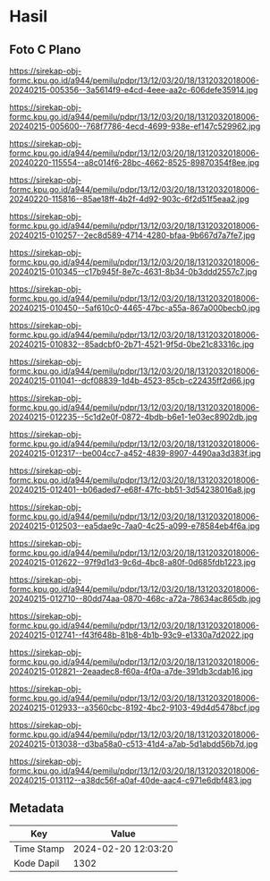 # Hasil

## Foto C Plano

https://sirekap-obj-formc.kpu.go.id/a944/pemilu/pdpr/13/12/03/20/18/1312032018006-20240215-005356--3a5614f9-e4cd-4eee-aa2c-606defe35914.jpg

https://sirekap-obj-formc.kpu.go.id/a944/pemilu/pdpr/13/12/03/20/18/1312032018006-20240215-005600--768f7786-4ecd-4699-938e-ef147c529962.jpg

https://sirekap-obj-formc.kpu.go.id/a944/pemilu/pdpr/13/12/03/20/18/1312032018006-20240220-115554--a8c014f6-28bc-4662-8525-89870354f8ee.jpg

https://sirekap-obj-formc.kpu.go.id/a944/pemilu/pdpr/13/12/03/20/18/1312032018006-20240220-115816--85ae18ff-4b2f-4d92-903c-6f2d51f5eaa2.jpg

https://sirekap-obj-formc.kpu.go.id/a944/pemilu/pdpr/13/12/03/20/18/1312032018006-20240215-010257--2ec8d589-4714-4280-bfaa-9b667d7a7fe7.jpg

https://sirekap-obj-formc.kpu.go.id/a944/pemilu/pdpr/13/12/03/20/18/1312032018006-20240215-010345--c17b945f-8e7c-4631-8b34-0b3ddd2557c7.jpg

https://sirekap-obj-formc.kpu.go.id/a944/pemilu/pdpr/13/12/03/20/18/1312032018006-20240215-010450--5af610c0-4465-47bc-a55a-867a000becb0.jpg

https://sirekap-obj-formc.kpu.go.id/a944/pemilu/pdpr/13/12/03/20/18/1312032018006-20240215-010832--85adcbf0-2b71-4521-9f5d-0be21c83316c.jpg

https://sirekap-obj-formc.kpu.go.id/a944/pemilu/pdpr/13/12/03/20/18/1312032018006-20240215-011041--dcf08839-1d4b-4523-85cb-c22435ff2d66.jpg

https://sirekap-obj-formc.kpu.go.id/a944/pemilu/pdpr/13/12/03/20/18/1312032018006-20240215-012235--5c1d2e0f-0872-4bdb-b6e1-1e03ec8902db.jpg

https://sirekap-obj-formc.kpu.go.id/a944/pemilu/pdpr/13/12/03/20/18/1312032018006-20240215-012317--be004cc7-a452-4839-8907-4490aa3d383f.jpg

https://sirekap-obj-formc.kpu.go.id/a944/pemilu/pdpr/13/12/03/20/18/1312032018006-20240215-012401--b06aded7-e68f-47fc-bb51-3d54238016a8.jpg

https://sirekap-obj-formc.kpu.go.id/a944/pemilu/pdpr/13/12/03/20/18/1312032018006-20240215-012503--ea5dae9c-7aa0-4c25-a099-e78584eb4f6a.jpg

https://sirekap-obj-formc.kpu.go.id/a944/pemilu/pdpr/13/12/03/20/18/1312032018006-20240215-012622--97f9d1d3-9c6d-4bc8-a80f-0d685fdb1223.jpg

https://sirekap-obj-formc.kpu.go.id/a944/pemilu/pdpr/13/12/03/20/18/1312032018006-20240215-012710--80dd74aa-0870-468c-a72a-78634ac865db.jpg

https://sirekap-obj-formc.kpu.go.id/a944/pemilu/pdpr/13/12/03/20/18/1312032018006-20240215-012741--f43f648b-81b8-4b1b-93c9-e1330a7d2022.jpg

https://sirekap-obj-formc.kpu.go.id/a944/pemilu/pdpr/13/12/03/20/18/1312032018006-20240215-012821--2eaadec8-f60a-4f0a-a7de-391db3cdab16.jpg

https://sirekap-obj-formc.kpu.go.id/a944/pemilu/pdpr/13/12/03/20/18/1312032018006-20240215-012933--a3560cbc-8192-4bc2-9103-49d4d5478bcf.jpg

https://sirekap-obj-formc.kpu.go.id/a944/pemilu/pdpr/13/12/03/20/18/1312032018006-20240215-013038--d3ba58a0-c513-41d4-a7ab-5d1abdd56b7d.jpg

https://sirekap-obj-formc.kpu.go.id/a944/pemilu/pdpr/13/12/03/20/18/1312032018006-20240215-013112--a38dc56f-a0af-40de-aac4-c971e6dbf483.jpg


## Metadata

| Key        | Value               |
| ---------- | ------------------- |
| Time Stamp | 2024-02-20 12:03:20 |
| Kode Dapil | 1302                |



